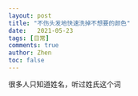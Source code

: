 ```yaml
---
layout: post
title: "不伤头发地快速洗掉不想要的颜色"
date:   2021-05-23
tags: [日常]
comments: true
author: Zhen
toc: false
---
```

很多人只知道姓名，听过姓氏这个词
<!--stackedit_data:
eyJoaXN0b3J5IjpbNDA4MjIxOTE0XX0=
-->